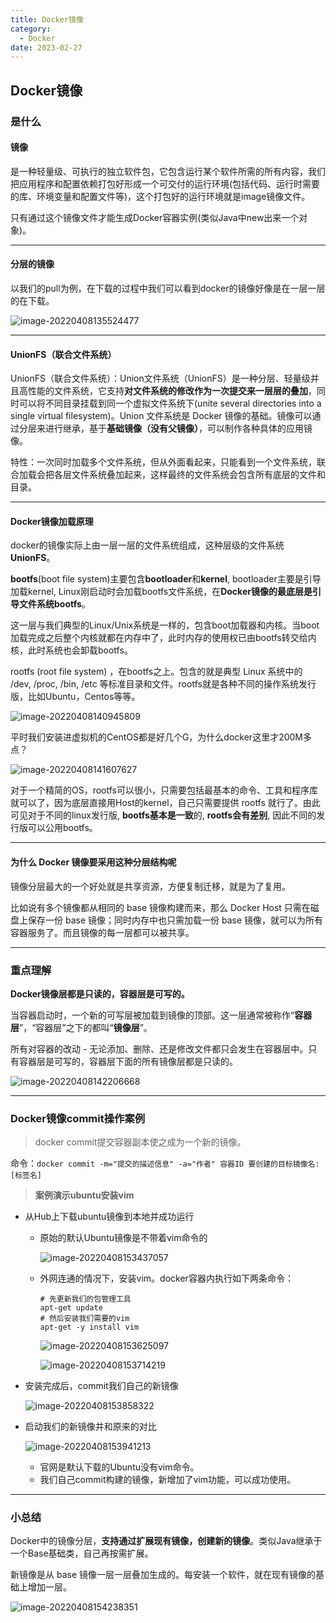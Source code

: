 ```yaml
---
title: Docker镜像
category:
  - Docker
date: 2023-02-27
---
```


<!-- more -->

## Docker镜像

### 是什么

#### 镜像

是一种轻量级、可执行的独立软件包，它包含运行某个软件所需的所有内容，我们把应用程序和配置依赖打包好形成一个可交付的运行环境(包括代码、运行时需要的库、环境变量和配置文件等)，这个打包好的运行环境就是image镜像文件。

只有通过这个镜像文件才能生成Docker容器实例(类似Java中new出来一个对象)。

---

#### 分层的镜像

以我们的pull为例，在下载的过程中我们可以看到docker的镜像好像是在一层一层的在下载。

![image-20220408135524477](https://studyimages.oss-cn-beijing.aliyuncs.com/img/Docker/Base2/image-20220408135524477.png)

---

#### UnionFS（联合文件系统）

UnionFS（联合文件系统）：Union文件系统（UnionFS）是一种分层、轻量级并且高性能的文件系统，它支持**对文件系统的修改作为一次提交来一层层的叠加**，同时可以将不同目录挂载到同一个虚拟文件系统下(unite several directories into a single virtual filesystem)。Union 文件系统是 Docker 镜像的基础。镜像可以通过分层来进行继承，基于**基础镜像（没有父镜像）**，可以制作各种具体的应用镜像。

特性：一次同时加载多个文件系统，但从外面看起来，只能看到一个文件系统，联合加载会把各层文件系统叠加起来，这样最终的文件系统会包含所有底层的文件和目录。

---

#### Docker镜像加载原理

docker的镜像实际上由一层一层的文件系统组成，这种层级的文件系统**UnionFS**。

**bootfs**(boot file system)主要包含**bootloader**和**kernel**, bootloader主要是引导加载kernel, Linux刚启动时会加载bootfs文件系统，在**Docker镜像的最底层是引导文件系统bootfs**。

这一层与我们典型的Linux/Unix系统是一样的，包含boot加载器和内核。当boot加载完成之后整个内核就都在内存中了，此时内存的使用权已由bootfs转交给内核，此时系统也会卸载bootfs。

rootfs (root file system) ，在bootfs之上。包含的就是典型 Linux 系统中的 /dev, /proc, /bin, /etc 等标准目录和文件。rootfs就是各种不同的操作系统发行版，比如Ubuntu，Centos等等。

![image-20220408140945809](https://studyimages.oss-cn-beijing.aliyuncs.com/img/Docker/Base2/image-20220408140945809.png)

平时我们安装进虚拟机的CentOS都是好几个G，为什么docker这里才200M多点？

![image-20220408141607627](https://studyimages.oss-cn-beijing.aliyuncs.com/img/Docker/Base2/image-20220408141607627.png)

对于一个精简的OS，rootfs可以很小，只需要包括最基本的命令、工具和程序库就可以了，因为底层直接用Host的kernel，自己只需要提供 rootfs 就行了。由此可见对于不同的linux发行版, **bootfs基本是一致**的, **rootfs会有差别**, 因此不同的发行版可以公用bootfs。

---

#### 为什么 Docker 镜像要采用这种分层结构呢

镜像分层最大的一个好处就是共享资源，方便复制迁移，就是为了复用。

比如说有多个镜像都从相同的 base 镜像构建而来，那么 Docker Host 只需在磁盘上保存一份 base 镜像；同时内存中也只需加载一份 base 镜像，就可以为所有容器服务了。而且镜像的每一层都可以被共享。

---

### 重点理解

**Docker镜像层都是只读的，容器层是可写的。**

当容器启动时，一个新的可写层被加载到镜像的顶部。这一层通常被称作“**容器层**”，“容器层”之下的都叫“**镜像层**”。

所有对容器的改动 - 无论添加、删除、还是修改文件都只会发生在容器层中。只有容器层是可写的，容器层下面的所有镜像层都是只读的。

![image-20220408142206668](https://studyimages.oss-cn-beijing.aliyuncs.com/img/Docker/Base2/image-20220408142206668.png)

---

### Docker镜像commit操作案例

> docker commit提交容器副本使之成为一个新的镜像。

命令：`docker commit -m="提交的描述信息" -a="作者" 容器ID 要创建的目标镜像名:[标签名]`

> **案例演示ubuntu安装vim**

- 从Hub上下载ubuntu镜像到本地并成功运行
  - 原始的默认Ubuntu镜像是不带着vim命令的

    ![image-20220408153437057](https://studyimages.oss-cn-beijing.aliyuncs.com/img/Docker/Base2/image-20220408153437057.png)

  - 外网连通的情况下，安装vim。docker容器内执行如下两条命令：

    ```
    # 先更新我们的包管理工具
    apt-get update
    # 然后安装我们需要的vim
    apt-get -y install vim
    ```

    ![image-20220408153625097](https://studyimages.oss-cn-beijing.aliyuncs.com/img/Docker/Base2/image-20220408153625097.png)

    ![image-20220408153714219](https://studyimages.oss-cn-beijing.aliyuncs.com/img/Docker/Base2/image-20220408153714219.png)

- 安装完成后，commit我们自己的新镜像

  ![image-20220408153858322](https://studyimages.oss-cn-beijing.aliyuncs.com/img/Docker/Base2/image-20220408153858322.png)

- 启动我们的新镜像并和原来的对比

  ![image-20220408153941213](https://studyimages.oss-cn-beijing.aliyuncs.com/img/Docker/Base2/image-20220408153941213.png)

  - 官网是默认下载的Ubuntu没有vim命令。
  - 我们自己commit构建的镜像，新增加了vim功能，可以成功使用。

---

### 小总结

Docker中的镜像分层，**支持通过扩展现有镜像，创建新的镜像**。类似Java继承于一个Base基础类，自己再按需扩展。

新镜像是从 base 镜像一层一层叠加生成的。每安装一个软件，就在现有镜像的基础上增加一层。

![image-20220408154238351](https://studyimages.oss-cn-beijing.aliyuncs.com/img/Docker/Base2/image-20220408154238351.png)



